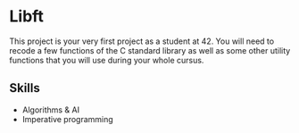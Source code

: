# Libft

This project is your very first project as a student at 42. You will need to recode a few functions of the C standard library as well as some other utility functions that you will use during your whole cursus.

## Skills

- Algorithms & AI
- Imperative programming